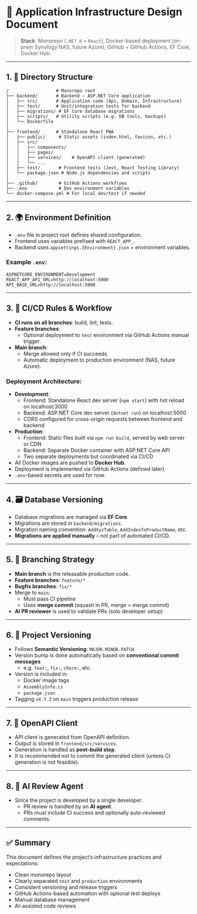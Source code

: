 # 📘 Application Infrastructure Design Document

> **Stack**: Monorepo (`.NET 8` + `React`), Docker-based deployment (on-prem Synology NAS, future Azure), GitHub + GitHub Actions, EF Core, Docker Hub.

---

## 1. 📁 Directory Structure

```
/                  # Monorepo root
├── backend/       # Backend – ASP.NET Core application
│   ├── src/       # Application code (Api, Domain, Infrastructure)
│   ├── test/      # Unit/integration tests for backend
│   ├── migrations/ # EF Core database migrations
│   ├── scripts/   # Utility scripts (e.g. DB tools, backups)
│   └── Dockerfile
│
├── frontend/      # Standalone React PWA
│   ├── public/     # Static assets (index.html, favicon, etc.)
│   ├── src/
│   │   ├── components/
│   │   ├── pages/
│   │   ├── services/    # OpenAPI client (generated)
│   │   └── ...
│   ├── test/       # Frontend tests (Jest, React Testing Library)
│   └── package.json # Node.js dependencies and scripts
│
├── .github/        # GitHub Actions workflows
├── .env            # Dev environment variables
└── docker-compose.yml # For local dev/test if needed
```

---

## 2. 🌍 Environment Definition

- `.env` file in project root defines shared configuration.
- Frontend uses variables prefixed with `REACT_APP_`.
- Backend uses `appsettings.{Environment}.json` + environment variables.

### Example `.env`:

```
ASPNETCORE_ENVIRONMENT=Development
REACT_APP_API_URL=http://localhost:5000
API_BASE_URL=http://localhost:5000
```

---

## 3. 🔁 CI/CD Rules & Workflow

- **CI runs on all branches**: build, lint, tests.
- **Feature branches**:
  - Optional deployment to `test` environment via GitHub Actions manual trigger.
- **Main branch**:
  - Merge allowed only if CI succeeds.
  - Automatic deployment to production environment (NAS, future Azure).

### Deployment Architecture:

- **Development**: 
  - Frontend: Standalone React dev server (`npm start`) with hot reload on localhost:3000
  - Backend: ASP.NET Core dev server (`dotnet run`) on localhost:5000
  - CORS configured for cross-origin requests between frontend and backend
- **Production**: 
  - Frontend: Static files built via `npm run build`, served by web server or CDN
  - Backend: Separate Docker container with ASP.NET Core API
  - Two separate deployments but coordinated via CI/CD
- All Docker images are pushed to **Docker Hub**.
- Deployment is implemented via GitHub Actions (defined later).
- `.env`-based secrets are used for now.

---

## 4. 🗃️ Database Versioning

- Database migrations are managed via **EF Core**.
- Migrations are stored in `backend/migrations`.
- Migration naming convention: `AddXyzTable`, `AddIndexToProductName`, etc.
- **Migrations are applied manually** – not part of automated CI/CD.

---

## 5. 🌿 Branching Strategy

- **Main branch** is the releasable production code.
- **Feature branches**: `feature/*`
- **Bugfix branches**: `fix/*`
- Merge to `main`:
  - Must pass CI pipeline
  - Uses **merge commit** (squash in PR, merge = merge commit)
- **AI PR reviewer** is used to validate PRs (solo developer setup)

---

## 6. 🔖 Project Versioning

- Follows **Semantic Versioning**: `MAJOR.MINOR.PATCH`
- Version bump is done automatically based on **conventional commit messages**
  - e.g. `feat:`, `fix:`, `chore:`, etc.
- Version is included in:
  - Docker image tags
  - `AssemblyInfo.cs`
  - `package.json`
- Tagging `vX.Y.Z` on `main` triggers production release

---

## 7. 🔧 OpenAPI Client

- API client is generated from OpenAPI definition.
- Output is stored in `frontend/src/services`.
- Generation is handled as **post-build step**.
- It is recommended not to commit the generated client (unless CI generation is not feasible).

---

## 8. 🧠 AI Review Agent

- Since the project is developed by a single developer:
  - PR review is handled by an **AI agent**.
  - PRs must include CI success and optionally auto-reviewed comments.

---

## ✅ Summary

This document defines the project’s infrastructure practices and expectations:

- Clean monorepo layout
- Clearly separated `test` and `production` environments
- Consistent versioning and release triggers
- GitHub Actions-based automation with optional test deploys
- Manual database management
- AI-assisted code reviews

